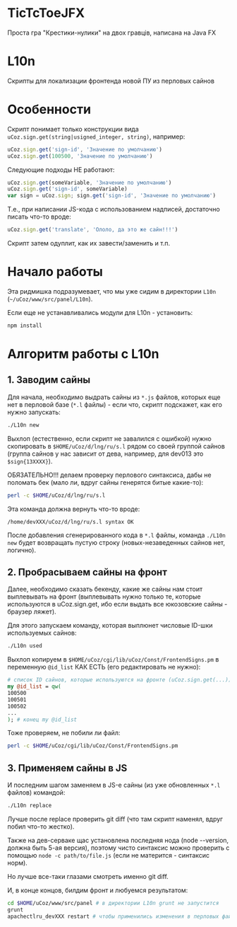 # TicTcToeJFX

Проста гра "Крестики-нулики" на двох гравців, написана на Java FX


# L10n

Скрипты для локализации фронтенда новой ПУ из перловых сайнов

# Особенности

Скрипт понимает только конструкции вида ```uCoz.sign.get(string|usigned_integer, string)```, например:

```javascript
uCoz.sign.get('sign-id', 'Значение по умолчанию')
uCoz.sign.get(100500, 'Значение по умолчанию')
```

Следующие подходы НЕ работают:

```javascript
uCoz.sign.get(someVariable, 'Значение по умолчанию')
uCoz.sign.get('sign-id', someVariable)
var sign = uCoz.sign; sign.get('sign-id', 'Значение по умолчанию')
```

Т.е., при написании JS-кода с использованием надписей, достаточно писать что-то вроде:
```javascript
uCoz.sign.get('translate', 'Ололо, да это же сайн!!!')
```

Скрипт затем одуплит, как их завести/заменить и т.п.

# Начало работы

Эта ридмишка подразумевает, что мы уже сидим в директории ```L10n``` (```~/uCoz/www/src/panel/L10n```).

Если еще не устанавливались модули для L10n - установить:
```bash
npm install
```

# Алгоритм работы с L10n

## 1. Заводим сайны

Для начала, необходимо выдрать сайны из ```*.js``` файлов, которых еще нет в перловой базе (```*.l``` файлы) - если что, скрипт подскажет, как его нужно запускать:

```bash
./L10n new
```

Выхлоп (естественно, если скрипт не завалился с ошибкой) нужно скопировать в ```$HOME/uCoz/d/lng/ru/s.l``` рядом со своей группой сайнов (группа сайнов у нас зависит от дева, например, для dev013 это ```$sign{13XXXX}```).

ОБЯЗАТЕЛЬНО!!! делаем проверку перлового синтаксиса, дабы не поломать бек (мало ли, вдруг сайны генерятся битые какие-то):
```bash
perl -c $HOME/uCoz/d/lng/ru/s.l
```

Эта команда должна вернуть что-то вроде:
```
/home/devXXX/uCoz/d/lng/ru/s.l syntax OK
```

После добавления сгенерированного кода в ```*.l``` файлы, команда ```./L10n new``` будет возвращать пустую строку (новых-незаведенных сайнов нет, логично).

## 2. Пробрасываем сайны на фронт

Далее, необходимо сказать бекенду, какие же сайны нам стоит выплевывать на фронт (выплевывать нужно только те, которые используются в uCoz.sign.get, ибо если выдать все юкозовские сайны - браузер ляжет).

Для этого запускаем команду, которая выплюнет числовые ID-шки используемых сайнов:

```bash
./L10n used
```

Выхлоп копируем в ```$HOME/uCoz/cgi/lib/uCoz/Const/FrontendSigns.pm``` в переменную ```@id_list``` КАК ЕСТЬ (его редактировать не нужно):

```perl
# список ID сайнов, которые используются на фронте (uCoz.sign.get(...)):
my @id_list = qw(
100500
100501
100502
...
); # конец my @id_list
```

Тоже проверяем, не побили ли файл:

```bash
perl -c $HOME/uCoz/cgi/lib/uCoz/Const/FrontendSigns.pm
```

## 3. Применяем сайны в JS

И последним шагом заменяем в JS-е сайны (из уже обновленных ```*.l``` файлов) командой:

```bash
./L10n replace
```

Лучше после replace проверить git diff (что там скрипт наменял, вдруг побил что-то жестко).

Также на дев-серваке щас установлена последняя нода (node --version, должна быть 5-ая версия), поэтому чисто синтаксис можно проверить с помощью ```node -c path/to/file.js``` (если не матерится - синтаксис норм).

Но лучше все-таки глазами смотреть именно git diff.

И, в конце концов, билдим фронт и любуемся результатом:
```bash
cd $HOME/uCoz/www/src/panel # в директории L10n grunt не запустится
grunt
apachectlru_devXXX restart # чтобы применились изменения в перловых файлах
```

